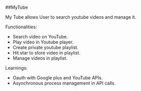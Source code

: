 ##MyTube

My Tube allows User to search youtube videos and manage it.

Functionalities:

* Search video on YouTube.
* Play video in Youtube player.
* Create private youtube playlist.
* Hit star to store video in playlist.
* Manage videos in playlist.

Learnings:

* Oauth with Google plus and YouTube APIs.
* Asynchronous process management in API calls.
